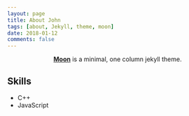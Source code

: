 ```yaml
---
layout: page
title: About John
tags: [about, Jekyll, theme, moon]
date: 2018-01-12
comments: false
---
```

    
<center><a href="http://taylantatli.github.io/Moon"><b>Moon</b></a> is a minimal, one column jekyll theme.</center>

## Skills
* C++
* JavaScript
